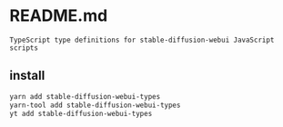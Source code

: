 # README.md

    TypeScript type definitions for stable-diffusion-webui JavaScript scripts

## install

```bash
yarn add stable-diffusion-webui-types
yarn-tool add stable-diffusion-webui-types
yt add stable-diffusion-webui-types
```

